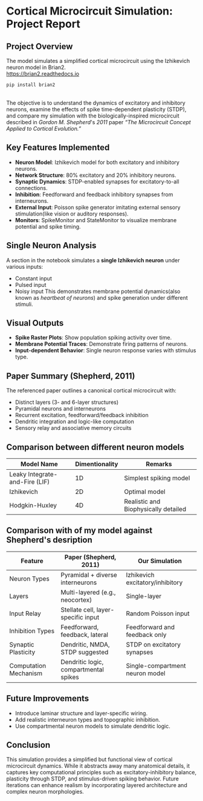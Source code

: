 # Cortical Microcircuit Simulation: Project Report
## Project Overview
The model simulates a simplified cortical microcircuit using the Izhikevich neuron model in Brian2.<Br/> 
https://brian2.readthedocs.io
```bash
pip install brian2
```
<Br/>The objective is to understand the dynamics of excitatory and inhibitory neurons, examine the effects of spike time-dependent plasticity (STDP), and compare my simulation with the biologically-inspired microcircuit described in *Gordon M. Shepherd*'s *2011* paper *“The Microcircuit Concept Applied to Cortical Evolution.”*
## Key Features Implemented
- **Neuron Model**: Izhikevich model for both excitatory and inhibitory neurons.
- **Network Structure**: 80% excitatory and 20% inhibitory neurons.
- **Synaptic Dynamics**: STDP-enabled synapses for excitatory-to-all connections.
- **Inhibition**: Feedforward and feedback inhibitory synapses from interneurons.
- **External Input**: Poisson spike generator imitating external sensory stimulation(like vision or auditory responses).
- **Monitors**: SpikeMonitor and StateMonitor to visualize membrane potential and spike timing.
## Single Neuron Analysis
A section in the notebook simulates a **single Izhikevich neuron** under various inputs:
- Constant input
- Pulsed input
- Noisy input
This demonstrates membrane potential dynamics(also known as *heartbeat of neurons*) and spike generation under different stimuli.
## Visual Outputs
- **Spike Raster Plots**: Show population spiking activity over time.
- **Membrane Potential Traces**: Demonstrate firing patterns of neurons.
- **Input-dependent Behavior**: Single neuron response varies with stimulus type.

## Paper Summary (Shepherd, 2011)
The referenced paper outlines a canonical cortical microcircuit with:
- Distinct layers (3- and 6-layer structures)
- Pyramidal neurons and interneurons
- Recurrent excitation, feedforward/feedback inhibition
- Dendritic integration and logic-like computation
- Sensory relay and associative memory circuits
## Comparison between different neuron models
| Model Name                    | Dimentionality | Remarks                             |
|-------------------------------|----------------|-------------------------------------|
| Leaky Integrate-and-Fire (LIF)|       1D       | Simplest spiking model              |
| Izhikevich                    |       2D       | Optimal model                       |
| Hodgkin-Huxley                |       4D       | Realistic and Biophysically detailed|
## Comparison with of my model against Shepherd's desription

| Feature                 | Paper (Shepherd, 2011)                  | Our Simulation                          |
|------------------------|-----------------------------------------|------------------------------------------|
| Neuron Types           | Pyramidal + diverse interneurons        | Izhikevich excitatory/inhibitory         |
| Layers                 | Multi-layered (e.g., neocortex)         | Single-layer                             |
| Input Relay            | Stellate cell, layer-specific input     | Random Poisson input                     |
| Inhibition Types       | Feedforward, feedback, lateral          | Feedforward and feedback only            |
| Synaptic Plasticity    | Dendritic, NMDA, STDP suggested         | STDP on excitatory synapses              |
| Computation Mechanism  | Dendritic logic, compartmental spikes   | Single-compartment neuron model          |

## Future Improvements
- Introduce laminar structure and layer-specific wiring.
- Add realistic interneuron types and topographic inhibition.
- Use compartmental neuron models to simulate dendritic logic.
## Conclusion
This simulation provides a simplified but functional view of cortical microcircuit dynamics. While it abstracts away many anatomical details, it captures key computational principles such as excitatory-inhibitory balance, plasticity through STDP, and stimulus-driven spiking behavior. Future iterations can enhance realism by incorporating layered architecture and complex neuron morphologies.
